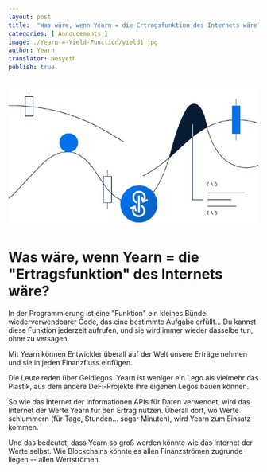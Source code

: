```yaml
---
layout: post
title:  "Was wäre, wenn Yearn = die Ertragsfunktion des Internets wäre?"
categories: [ Annoucements ]
image: ./Yearn-=-Yield-Function/yield1.jpg
author: Yearn
translator: Nesyeth
publish: true
---
```


![](yield1.jpg)

# Was wäre, wenn Yearn = die "Ertragsfunktion" des Internets wäre?

In der Programmierung ist eine "Funktion" ein kleines Bündel wiederverwendbarer Code, das eine bestimmte Aufgabe erfüllt... Du kannst diese Funktion jederzeit aufrufen, und sie wird immer wieder dasselbe tun, ohne zu versagen.

Mit Yearn können Entwickler überall auf der Welt unsere Erträge nehmen und sie in jeden Finanzfluss einfügen.

Die Leute reden über Geldlegos. Yearn ist weniger ein Lego als vielmehr das Plastik, aus dem andere DeFi-Projekte ihre eigenen Legos bauen können.

So wie das Internet der Informationen APIs für Daten verwendet, wird das Internet der Werte Yearn für den Ertrag nutzen. Überall dort, wo Werte schlummern (für Tage, Stunden... sogar Minuten), wird Yearn zum Einsatz kommen.

Und das bedeutet, dass Yearn so groß werden könnte wie das Internet der Werte selbst. Wie Blockchains könnte es allen Finanzströmen zugrunde liegen -- allen Wertströmen.